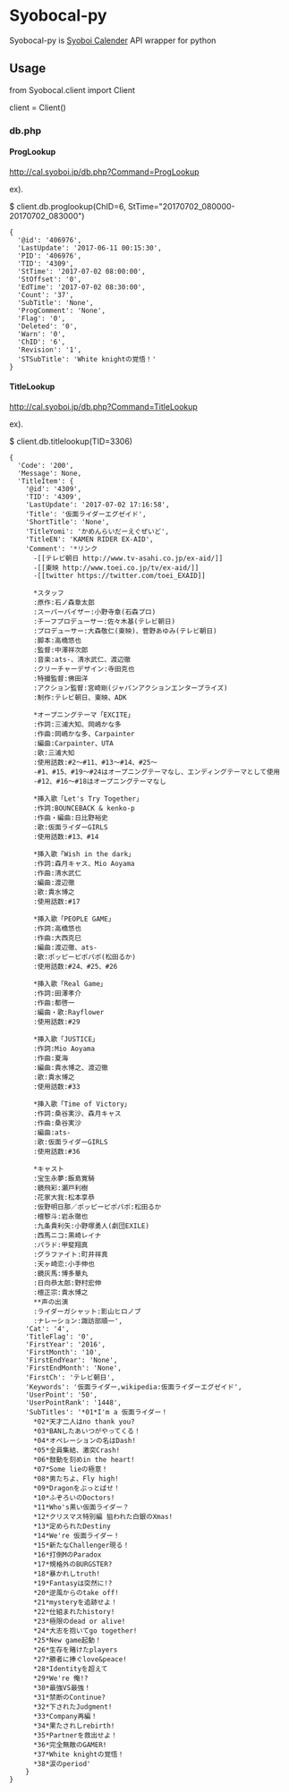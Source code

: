 # Syobocal-py

Syobocal-py is [Syoboi Calender](http://cal.syoboi.jp/) API wrapper for python


## Usage

  from Syobocal.client import Client

  client = Client()

### db.php

#### ProgLookup

http://cal.syoboi.jp/db.php?Command=ProgLookup

ex).

  $ client.db.proglookup(ChID=6, StTime="20170702_080000-20170702_083000")

    {
      '@id': '406976',
      'LastUpdate': '2017-06-11 00:15:30',
      'PID': '406976',
      'TID': '4309',
      'StTime': '2017-07-02 08:00:00',
      'StOffset': '0',
      'EdTime': '2017-07-02 08:30:00',
      'Count': '37',
      'SubTitle': 'None',
      'ProgComment': 'None',
      'Flag': '0',
      'Deleted': '0',
      'Warn': '0',
      'ChID': '6',
      'Revision': '1',
      'STSubTitle': 'White knightの覚悟！'
    }


#### TitleLookup

http://cal.syoboi.jp/db.php?Command=TitleLookup

ex).

  $ client.db.titlelookup(TID=3306)

    {
      'Code': '200',
      'Message': None,
      'TitleItem': {
        '@id': '4309',
        'TID': '4309',
        'LastUpdate': '2017-07-02 17:16:58',
        'Title': '仮面ライダーエグゼイド',
        'ShortTitle': 'None',
        'TitleYomi': 'かめんらいだーえぐぜいど',
        'TitleEN': 'KAMEN RIDER EX-AID',
        'Comment': '*リンク
          -[[テレビ朝日 http://www.tv-asahi.co.jp/ex-aid/]]
          -[[東映 http://www.toei.co.jp/tv/ex-aid/]]
          -[[twitter https://twitter.com/toei_EXAID]]

          *スタッフ
          :原作:石ノ森章太郎
          :スーパーバイザー:小野寺章(石森プロ)
          :チーフプロデューサー:佐々木基(テレビ朝日)
          :プロデューサー:大森敬仁(東映)、菅野あゆみ(テレビ朝日)
          :脚本:高橋悠也
          :監督:中澤祥次郎
          :音楽:ats-、清水武仁、渡辺徹
          :クリーチャーデザイン:寺田克也
          :特撮監督:佛田洋
          :アクション監督:宮崎剛(ジャパンアクションエンタープライズ)
          :制作:テレビ朝日、東映、ADK

          *オープニングテーマ「EXCITE」
          :作詞:三浦大知、岡嶋かな多
          :作曲:岡嶋かな多、Carpainter
          :編曲:Carpainter、UTA
          :歌:三浦大知
          :使用話数:#2～#11、#13～#14、#25～
          -#1、#15、#19～#24はオープニングテーマなし、エンディングテーマとして使用
          -#12、#16～#18はオープニングテーマなし

          *挿入歌「Let's Try Together」
          :作詞:BOUNCEBACK & kenko-p
          :作曲・編曲:日比野裕史
          :歌:仮面ライダーGIRLS
          :使用話数:#13、#14

          *挿入歌「Wish in the dark」
          :作詞:森月キャス、Mio Aoyama
          :作曲:清水武仁
          :編曲:渡辺徹
          :歌:貴水博之
          :使用話数:#17

          *挿入歌「PEOPLE GAME」
          :作詞:高橋悠也
          :作曲:大西克巳
          :編曲:渡辺徹、ats-
          :歌:ポッピーピポパポ(松田るか)
          :使用話数:#24、#25、#26

          *挿入歌「Real Game」
          :作詞:田澤孝介
          :作曲:都啓一
          :編曲・歌:Rayflower
          :使用話数:#29

          *挿入歌「JUSTICE」
          :作詞:Mio Aoyama
          :作曲:夏海
          :編曲:貴水博之、渡辺徹
          :歌:貴水博之
          :使用話数:#33

          *挿入歌「Time of Victory」
          :作詞:桑谷実沙、森月キャス
          :作曲:桑谷実沙
          :編曲:ats-
          :歌:仮面ライダーGIRLS
          :使用話数:#36

          *キャスト
          :宝生永夢:飯島寛騎
          :鏡飛彩:瀬戸利樹
          :花家大我:松本享恭
          :仮野明日那／ポッピーピポパポ:松田るか
          :檀黎斗:岩永徹也
          :九条貴利矢:小野塚勇人(劇団EXILE)
          :西馬ニコ:黒崎レイナ
          :パラド:甲斐翔真
          :グラファイト:町井祥真
          :天ヶ崎恋:小手伸也
          :鏡灰馬:博多華丸
          :日向恭太郎:野村宏伸
          :檀正宗:貴水博之
          **声の出演
          :ライダーガシャット:影山ヒロノブ
          :ナレーション:諏訪部順一',
        'Cat': '4',
        'TitleFlag': '0',
        'FirstYear': '2016',
        'FirstMonth': '10',
        'FirstEndYear': 'None',
        'FirstEndMonth': 'None',
        'FirstCh': 'テレビ朝日',
        'Keywords': '仮面ライダー,wikipedia:仮面ライダーエグゼイド',
        'UserPoint': '50',
        'UserPointRank': '1448',
        'SubTitles': '*01*I'm a 仮面ライダー！
          *02*天才二人はno thank you?
          *03*BANしたあいつがやってくる！
          *04*オペレーションの名はDash!
          *05*全員集結、激突Crash!
          *06*鼓動を刻めin the heart!
          *07*Some lieの極意！
          *08*男たちよ、Fly high!
          *09*Dragonをぶっとばせ！
          *10*ふぞろいのDoctors!
          *11*Who's黒い仮面ライダー？
          *12*クリスマス特別編 狙われた白銀のXmas!
          *13*定められたDestiny
          *14*We're 仮面ライダー！
          *15*新たなChallenger現る！
          *16*打倒MのParadox
          *17*規格外のBURGSTER?
          *18*暴かれしtruth!
          *19*Fantasyは突然に!?
          *20*逆風からのtake off!
          *21*mysteryを追跡せよ！
          *22*仕組まれたhistory!
          *23*極限のdead or alive!
          *24*大志を抱いてgo together!
          *25*New game起動！
          *26*生存を賭けたplayers
          *27*勝者に捧ぐlove&peace!
          *28*Identityを超えて
          *29*We're 俺!?
          *30*最強VS最強！
          *31*禁断のContinue?
          *32*下されたJudgment!
          *33*Company再編！
          *34*果たされしrebirth!
          *35*Partnerを救出せよ！
          *36*完全無敵のGAMER!
          *37*White knightの覚悟！
          *38*涙のperiod'
        }
    }
